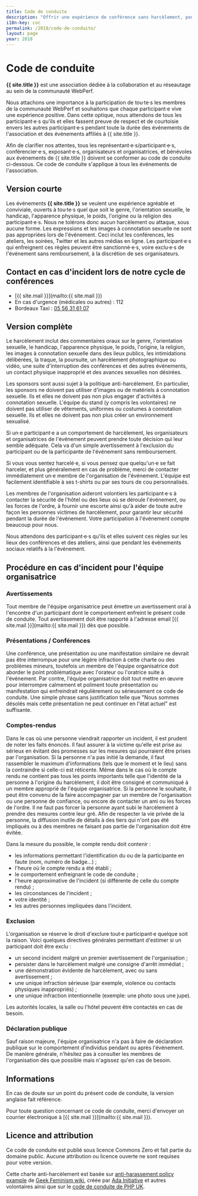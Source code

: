 ```yaml
---
title: Code de conduite
description: "Offrir une expérience de conférence sans harcèlement, pour tout le monde."
i18n-key: coc
permalink: /2018/code-de-conduite/
layout: page
year: 2018
---
```


# Code de conduite

**{{ site.title }}** est une association dédiée à la collaboration et au réseautage au sein de la communauté WebPerf.

Nous attachons une importance à la participation de tou·te·s les membres de la communauté WebPerf et souhaitons que chaque participant·e vive une expérience positive. Dans cette optique, nous attendons de tous les participant·e·s qu'ils et elles fassent preuve de respect et de courtoisie envers les autres participant·e·s pendant toute la durée des événements de l'association et des événements affiliés à {{ site.title }}.

Afin de clarifier nos attentes, tous les représentant·e·s/participant·e·s, conférencier·e·s, exposant·e·s, organisateurs et organisatrices, et bénévoles aux événements de {{ site.title }} doivent se conformer au code de conduite ci-dessous. Ce code de conduite s'applique à tous les événements de l'association.

## Version courte

Les événements **{{ site.title }}** se veulent une expérience agréable et conviviale, ouverts à tou·te·s quel que soit le genre, l'orientation sexuelle, le handicap, l'apparence physique, le poids, l'origine ou la religion des participant·e·s. Nous ne tolérons donc aucun harcèlement ou attaque, sous aucune forme. Les expressions et les images à connotation sexuelle ne sont pas appropriées lors de l'événement. Ceci inclut les conférences, les ateliers, les soirées, Twitter et les autres médias en ligne. Les participant·e·s qui enfreignent ces règles peuvent être sanctionné·e·s, voire exclu·e·s de l'événement sans remboursement, à la discrétion de ses organisateurs.

## Contact en cas d'incident lors de notre cycle de conférences

* [{{ site.mail }}](mailto:{{ site.mail }})
* En cas d'urgence (médicales ou autres) : 112
* Bordeaux Taxi : <a href="tel:+33556316107">05 56 31 61 07</a>

## Version complète

Le harcèlement inclut des commentaires oraux sur le genre, l'orientation sexuelle, le handicap, l'apparence physique, le poids, l'origine, la religion, les images à connotation sexuelle dans des lieux publics, les intimidations délibérées, la traque, la poursuite, un harcèlement photographique ou vidéo, une suite d'interruption des conférences et des autres événements, un contact physique inapproprié et des avances sexuelles non désirées.

Les sponsors sont aussi sujet à la politique anti-harcèlement. En particulier, les sponsors ne doivent pas utiliser d'images ou de matériels à connotation sexuelle. Ils et elles ne doivent pas non plus engager d'activités à connotation sexuelle. L'équipe du stand (y compris les volontaires) ne doivent pas utiliser de vêtements, uniformes ou costumes à connotation sexuelle. Ils et elles ne doivent pas non plus créer un environnement sexualisé.

Si un·e participant·e a un comportement de harcèlement, les organisateurs et organisatrices de l'événement peuvent prendre toute décision qui leur semble adéquate. Cela va d'un simple avertissement à l'exclusion du participant ou de la participante de l'événement sans remboursement.

Si vous vous sentez harcelé·e, si vous pensez que quelqu'un·e se fait harceler, et plus généralement en cas de problème, merci de contacter immédiatement un·e membre de l'organisation de l'événement. L'équipe est facilement identifiable à ses t-shirts ou par ses tours de cou personnalisés.

Les membres de l'organisation aideront volontiers les participant·e·s à contacter la sécurité de l'hôtel ou des lieux où se déroule l'événement, ou les forces de l'ordre, à fournir une escorte ainsi qu'à aider de toute autre façon les personnes victimes de harcèlement, pour garantir leur sécurité pendant la durée de l'événement. Votre participation à l'événement compte beaucoup pour nous.

Nous attendons des participant·e·s qu'ils et elles suivent ces règles sur les lieux des conférences et des ateliers, ainsi que pendant les événements sociaux relatifs à la l'événement.

## Procédure en cas d'incident pour l'équipe organisatrice

### Avertissements

Tout membre de l'équipe organisatrice peut émettre un avertissement oral à l'encontre d'un participant dont le comportement enfreint le présent code de conduite. Tout avertissement doit être rapporté à l'adresse email [{{ site.mail }}](mailto:{{ site.mail }}) dès que possible.

### Présentations / Conférences

Une conférence, une présentation ou une manifestation similaire ne devrait pas être interrompue pour une légère infraction à cette charte ou des problèmes mineurs, toutefois un membre de l'équipe organisatrice doit aborder le point problématique avec l'orateur ou l'oratrice suite à l'événement. Par contre, l'équipe organisatrice doit tout mettre en œuvre pour interrompre calmement et poliment toute présentation ou manifestation qui enfreindrait régulièrement ou sérieusement ce code de conduite. Une simple phrase sans justification telle que "Nous sommes désolés mais cette présentation ne peut continuer en l'état actuel" est suffisante.

### Comptes-rendus

Dans le cas où une personne viendrait rapporter un incident, il est prudent de noter les faits énoncés. Il faut assurer à la victime qu'elle est prise au sérieux en évitant des promesses sur les mesures qui pourraient être prises par l'organisation. Si la personne n'a pas initié la demande, il faut rassembler le maximum d'informations (tels que le moment et le lieu) sans la contraindre si celle-ci est réticente. Même dans le cas où le compte rendu ne contient pas tous les points importants telle que l'identité de la personne à l'origine du harcèlement, il doit être consigné et communiqué à un membre approprié de l'équipe organisatrice. Si la personne le souhaite, il peut être convenu de la faire accompagner par un membre de l'organisation ou une personne de confiance, ou encore de contacter un ami ou les forces de l'ordre. Il ne faut pas forcer la personne ayant subi le harcèlement à prendre des mesures contre leur gré. Afin de respecter la vie privée de la personne, la diffusion inutile de détails à des tiers qui n'ont pas été impliqués ou à des membres ne faisant pas partie de l'organisation doit être évitée.

Dans la mesure du possible, le compte rendu doit contenir :

* les informations permettant l'identification du ou de la participante en faute (nom, numéro de badge…) ;
* l'heure où le compte rendu a été établi ;
* le comportement enfreignant le code de conduite ;
* l'heure approximative de l'incident (si différente de celle du compte rendu) ;
* les circonstances de l'incident ;
* votre identité ;
* les autres personnes impliquées dans l'incident.

### Exclusion

L'organisation se réserve le droit d'exclure tout·e participant·e quelque soit la raison. Voici quelques directives générales permettant d'estimer si un participant doit être exclu :

* un second incident malgré un premier avertissement de l'organisation ;
* persister dans le harcèlement malgré une consigne d'arrêt immédiat ;
* une démonstration évidente de harcèlement, avec ou sans avertissement ;
* une unique infraction sérieuse (par exemple, violence ou contacts physiques inappropriés) ;
* une unique infraction intentionnelle (exemple: une photo sous une jupe).

Les autorités locales, la salle ou l'hôtel peuvent être contactés en cas de besoin.

### Déclaration publique

Sauf raison majeure, l'équipe organisatrice n'a pas à faire de déclaration publique sur le comportement d'individus pendant ou après l'événement. De manière générale, n'hésitez pas à consulter les membres de l'organisation dès que possible mais n'agissez qu'en cas de besoin.

## Informations

En cas de doute sur un point du présent code de conduite, la version anglaise fait référence.

Pour toute question concernant ce code de conduite, merci d'envoyer un courrier électronique à [{{ site.mail }}](mailto:{{ site.mail }}).

## Licence and attribution

Ce code de conduite est publié sous licence Commons Zero et fait partie du domaine public. Aucune attribution ou licence ouverte ne sont requises pour votre version.

Cette charte anti-harcèlement est basée sur [anti-harassement policy example](http://geekfeminism.wikia.com/wiki/Conference_anti-harassment/Policy) de [Geek Feminism wiki](http://geekfeminism.wikia.com/wiki/Geek_Feminism_Wiki), créée par [Ada Initiative](https://adainitiative.org/) et autres volontaires ainsi que sur le [code de conduite de PHP UK](http://phpconference.co.uk/conduct/).
